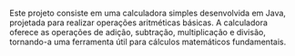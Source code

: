 Este projeto consiste em uma calculadora simples desenvolvida em Java, projetada para realizar operações aritméticas básicas. 
A calculadora oferece as operações de adição, subtração, multiplicação e divisão, tornando-a uma ferramenta útil para cálculos matemáticos fundamentais.
